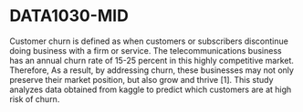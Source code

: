 # DATA1030-MID
Customer churn is defined as when customers or subscribers discontinue doing business with a firm or service. 
The telecommunications business has an annual churn rate of 15-25 percent in this highly competitive market. 
Therefore, As a result, by addressing churn, these businesses may not only preserve their market position, 
but also grow and thrive [1]. This study analyzes data obtained from kaggle to predict which customers are at high risk of churn.
